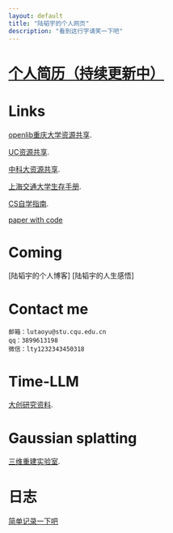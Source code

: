 ```yaml
---
layout: default
title: "陆韬宇的个人网页"
description: "看到这行字请笑一下吧"
---
```

# [个人简历（持续更新中）](./lutaoyuCV.html)

# Links<br>

[openlib重庆大学资源共享](https://cqu-openlib.cn/).<br>

[UC资源共享](https://github.com/horaceyi/CQU-UC-JCI).<br>

[中科大资源共享](https://ustc-resource.github.io/USTC-Course).<br>

[上海交通大学生存手册](https://survivesjtu.gitbook.io/survivesjtumanual).<br>

[CS自学指南](https://csdiy.wiki/).<br>

[paper with code](https://paperswithcode.com/)<br>

# Coming

[陆韬宇的个人博客]
[陆韬宇的人生感悟]

# Contact me
```
邮箱：lutaoyu@stu.cqu.edu.cn 
qq：3899613198
微信：lty1232343450318
```

# Time-LLM
[大创研究资料](./timellm.html).<br>

# Gaussian splatting
[三维重建实验室](./gaussian.html).<br>

# 日志
[简单记录一下吧](./log.html)



